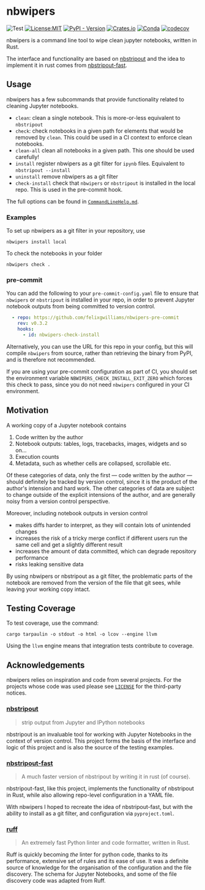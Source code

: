 # nbwipers

![Test](https://github.com/felixgwilliams/nbwipers/actions/workflows/testing.yml/badge.svg)
[![License:MIT](https://img.shields.io/badge/License-MIT-yellow.svg)](https://opensource.org/licenses/MIT)
[![PyPI - Version](https://img.shields.io/pypi/v/nbwipers)](https://pypi.org/project/nbwipers/)
[![Crates.io](https://img.shields.io/crates/v/nbwipers)](https://crates.io/crates/nbwipers)
[![Conda](https://img.shields.io/conda/v/conda-forge/nbwipers)](https://anaconda.org/conda-forge/nbwipers)
[![codecov](https://codecov.io/gh/felixgwilliams/nbwipers/graph/badge.svg?token=PLGJFNRHSQ)](https://codecov.io/gh/felixgwilliams/nbwipers)

nbwipers is a command line tool to wipe clean jupyter notebooks, written in Rust.

The interface and functionality are based on [nbstripout](https://github.com/kynan/nbstripout) and the idea to implement it in rust comes from [nbstripout-fast](https://github.com/deshaw/nbstripout-fast).

## Usage

nbwipers has a few subcommands that provide functionality related to cleaning Jupyter notebooks.

- `clean`: clean a single notebook. This is more-or-less equivalent to `nbstripout`
- `check`: check notebooks in a given path for elements that would be removed by `clean`. This could be used in a CI context to enforce clean notebooks.
- `clean-all` clean all notebooks in a given path. This one should be used carefully!
- `install` register nbwipers as a git filter for `ipynb` files. Equivalent to `nbstripout --install`
- `uninstall` remove nbwipers as a git filter
- `check-install` check that `nbwipers` or `nbstripout` is installed in the local repo. This is used in the pre-commit hook.

The full options can be found in [`CommandLineHelp.md`](CommandLineHelp.md).

### Examples

To set up nbwipers as a git filter in your repository, use

```shell
nbwipers install local
```

To check the notebooks in your folder

```shell
nbwipers check .
```

### pre-commit

You can add the following to your `pre-commit-config.yaml` file to ensure that `nbwipers` or `nbstripout` is installed in your repo, in order to prevent Jupyter notebook outputs from being committed to version control.

```yaml
  - repo: https://github.com/felixgwilliams/nbwipers-pre-commit
    rev: v0.3.2
    hooks:
      - id: nbwipers-check-install
```

Alternatively, you can use the URL for this repo in your config, but this will compile `nbwipers` from source, rather than retrieving the binary from PyPI, and is therefore not recommended.

If you are using your pre-commit configuration as part of CI, you should set the environment variable `NBWIPERS_CHECK_INSTALL_EXIT_ZERO` which forces this check to pass, since you do not need `nbwipers` configured in your CI environment.

## Motivation

A working copy of a Jupyter notebook contains

1. Code written by the author
2. Notebook outputs: tables, logs, tracebacks, images, widgets and so on...
3. Execution counts
4. Metadata, such as whether cells are collapsed, scrollable etc.

Of these categories of data, only the first &mdash; code written by the author &mdash; should definitely be tracked by version control, since it is the product of the author's intension and hard work.
The other categories of data are subject to change outside of the explicit intensions of the author, and are generally noisy from a version control perspective.

Moreover, including notebook outputs in version control

- makes diffs harder to interpret, as they will contain lots of unintended changes
- increases the risk of a tricky merge conflict if different users run the same cell and get a slightly different result
- increases the amount of data committed, which can degrade repository performance
- risks leaking sensitive data

By using nbwipers or nbstripout as a git filter, the problematic parts of the notebook are removed from the version of the file that git sees, while leaving your working copy intact.

## Testing Coverage

To test coverage, use the command:

```shell
cargo tarpaulin -o stdout -o html -o lcov --engine llvm
```

Using the `llvm` engine means that integration tests contribute to coverage.

## Acknowledgements

nbwipers relies on inspiration and code from several projects.
For the projects whose code was used please see [`LICENSE`](LICENSE) for the third-party notices.

### [nbstripout](https://github.com/kynan/nbstripout)

> strip output from Jupyter and IPython notebooks

nbstripout is an invaluable tool for working with Jupyter Notebooks in the context of version control.
This project forms the basis of the interface and logic of this project and is also the source of the testing examples.

### [nbstripout-fast](https://github.com/deshaw/nbstripout-fast)

> A much faster version of nbstripout by writing it in rust (of course).

nbstripout-fast, like this project, implements the functionality of nbstripout in Rust, while also allowing repo-level configuration in a YAML file.

With nbwipers I hoped to recreate the idea of nbstripout-fast, but with the ability to install as a git filter, and configuration via `pyproject.toml`.

### [ruff](https://github.com/astral-sh/ruff)

> An extremely fast Python linter and code formatter, written in Rust.

Ruff is quickly becoming *the* linter for python code, thanks to its performance, extensive set of rules and its ease of use.
It was a definite source of knowledge for the organisation of the configuration and the file discovery.
The schema for Jupyter Notebooks, and some of the file discovery code was adapted from Ruff.
